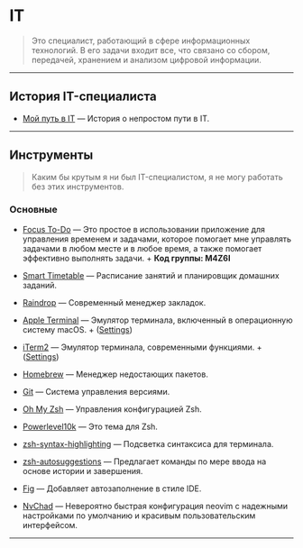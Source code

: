 # IT

> Это специалист, работающий в сфере информационных технологий. В его задачи входит все, что связано со сбором, передачей, хранением и анализом цифровой информации.

---

## История IT-специалиста

- [Мой путь в IT](/IT/my-path-to-IT/my-path-to-IT.md) — История о непростом пути в IT.

---

## Инструменты

> Каким бы крутым я ни был IT-специалистом, я не могу работать без этих инструментов. 

### Основные

- [Focus To-Do](https://www.focustodo.cn) — Это простое в использовании приложение для управления временем и задачами, которое помогает мне управлять задачами в любом месте и в любое время, а также помогает эффективно выполнять задачи. + **Код группы: M4Z6I**

- [Smart Timetable](https://smart-timetable.app) — Расписание занятий и планировщик домашних заданий.

- [Raindrop](https://raindrop.io) — Современный менеджер закладок.

- [Apple Terminal](https://support.apple.com/ru-ru/guide/terminal/welcome/mac) — Эмулятор терминала, включенный в операционную систему macOS. + ([Settings](/IT/tools/main/apple-terminal))

- [iTerm2](https://iterm2.com/) — Эмулятор терминала, современными функциями. + ([Settings](/IT/tools/main/iTerm2))

- [Homebrew](https://brew.sh) — Менеджер недостающих пакетов.

- [Git](https://git-scm.com) — Система управления версиями.

- [Oh My Zsh](https://ohmyz.sh/) — Управления конфигурацией Zsh.

- [Powerlevel10k](https://github.com/romkatv/powerlevel10k) — Это тема для Zsh.

- [zsh-syntax-highlighting](https://github.com/zsh-users/zsh-syntax-highlighting) — Подсветка синтаксиса для терминала.

- [zsh-autosuggestions](https://github.com/zsh-users/zsh-autosuggestions) — Предлагает команды по мере ввода на основе истории и завершения.

- [Fig](https://fig.io/) — Добавляет автозаполнение в стиле IDE.

- [NvChad](https://nvchad.com) — Невероятно быстрая конфигурация neovim с надежными настройками по умолчанию и красивым пользовательским интерфейсом.

---
